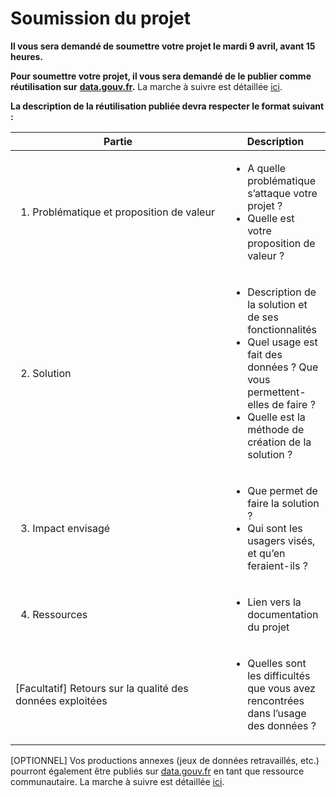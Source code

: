 # Soumission du projet

**Il vous sera demandé de soumettre votre projet le mardi 9 avril, avant 15 heures.**

**Pour soumettre votre projet, il vous sera demandé de le publier comme réutilisation sur** [**data.gouv.fr**](http://data.gouv.fr)**.** La marche à suivre est détaillée [ici](../../../guide-data.gouv.fr/reutilisations/publier-une-reutilisation.md).

**La description de la réutilisation publiée devra respecter le format suivant :**

<table><thead><tr><th width="328">Partie</th><th>Description</th></tr></thead><tbody><tr><td><ol><li>Problématique et proposition de valeur</li></ol></td><td><ul><li>A quelle problématique s’attaque votre projet ?</li><li>Quelle est votre proposition de valeur ?</li></ul></td></tr><tr><td><ol start="2"><li>Solution</li></ol></td><td><ul><li>Description de la solution et de ses fonctionnalités</li><li>Quel usage est fait des données ? Que vous permettent-elles de faire ?</li><li>Quelle est la méthode de création de la solution ?</li></ul></td></tr><tr><td><ol start="3"><li>Impact envisagé</li></ol></td><td><ul><li>Que permet de faire la solution ?</li><li>Qui sont les usagers visés, et qu’en feraient-ils ?</li></ul></td></tr><tr><td><ol start="4"><li>Ressources</li></ol></td><td><ul><li>Lien vers la documentation du projet</li></ul></td></tr><tr><td>[Facultatif] Retours sur la qualité des données exploitées</td><td><ul><li>Quelles sont les difficultés que vous avez rencontrées dans l’usage des données ?</li></ul></td></tr></tbody></table>

\[OPTIONNEL] Vos productions annexes (jeux de données retravaillés, etc.) pourront également être publiés sur [data.gouv.fr](http://data.gouv.fr/) en tant que ressource communautaire. La marche à suivre est détaillée [ici](../../../guide-data.gouv.fr/ressource-communautaire.md).
